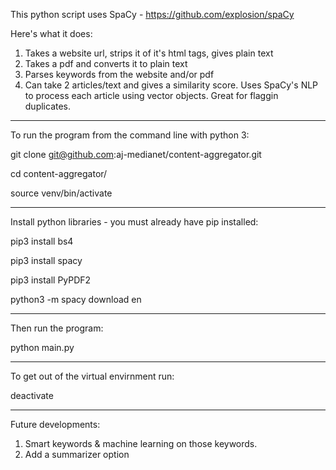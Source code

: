 This python script uses SpaCy - https://github.com/explosion/spaCy

Here's what it does:

1. Takes a website url, strips it of it's html tags, gives plain text
2. Takes a pdf and converts it to plain text
3. Parses keywords from the website and/or pdf
4. Can take 2 articles/text and gives a similarity score. Uses SpaCy's NLP to process each article using vector objects. 
   Great for flaggin duplicates.
   
   
**************************************************************************
   
To run the program from the command line with python 3:

git clone git@github.com:aj-medianet/content-aggregator.git

cd content-aggregator/

source venv/bin/activate

**************************************************************************

Install python libraries - you must already have pip installed:

pip3 install bs4

pip3 install spacy

pip3 install PyPDF2

python3 -m spacy download en

**************************************************************************

Then run the program:

python main.py

**************************************************************************

To get out of the virtual envirnment run:

deactivate

**************************************************************************
   
Future developments:

1. Smart keywords & machine learning on those keywords.
2. Add a summarizer option

